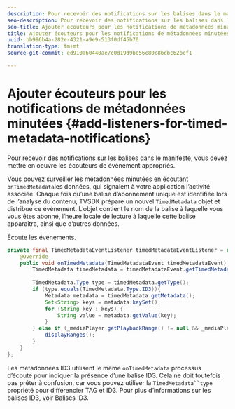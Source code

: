 ```yaml
---
description: Pour recevoir des notifications sur les balises dans le manifeste, vous devez mettre en oeuvre les écouteurs de événement appropriés.
seo-description: Pour recevoir des notifications sur les balises dans le manifeste, vous devez mettre en oeuvre les écouteurs de événement appropriés.
seo-title: Ajouter écouteurs pour les notifications de métadonnées minutées
title: Ajouter écouteurs pour les notifications de métadonnées minutées
uuid: bb996b4a-282e-4321-a9e9-513f0df45b70
translation-type: tm+mt
source-git-commit: ed910a60440ae7c0d19d9be56c80c8bdbc62bcf1

---
```



# Ajouter écouteurs pour les notifications de métadonnées minutées {#add-listeners-for-timed-metadata-notifications}

Pour recevoir des notifications sur les balises dans le manifeste, vous devez mettre en oeuvre les écouteurs de événement appropriés.

Vous pouvez surveiller les métadonnées minutées en écoutant `onTimedMetadata`les données, qui signalent à votre application l’activité associée. Chaque fois qu’une balise d’abonnement unique est identifiée lors de l’analyse du contenu, TVSDK prépare un nouvel `TimedMetadata` objet et distribue ce événement. L’objet contient le nom de la balise à laquelle vous vous êtes abonné, l’heure locale de lecture à laquelle cette balise apparaîtra, ainsi que d’autres données.

Écoute les événements.

```java
private final TimedMetadataEventListener timedMetadataEventListener = new TimedMetadataEventListener() { 
    @Override 
    public void onTimedMetadata(TimedMetadataEvent timedMetadataEvent) { 
        TimedMetadata timedMetadata = timedMetadataEvent.getTimedMetadata(); 
 
        TimedMetadata.Type type = timedMetadata.getType(); 
        if (type.equals(TimedMetadata.Type.ID3)){ 
            Metadata metadata = timedMetadata.getMetadata(); 
            Set<String> keys = metadata.keySet(); 
            for (String key : keys) { 
                String value = metadata.getValue(key); 
            } 
        } else if (_mediaPlayer.getPlaybackRange() != null && _mediaPlayer.getPlaybackRange().getDuration() > 0) { 
            displayRanges(); 
        } 
    } 
}; 
```

Les métadonnées ID3 utilisent le même `onTimedMetadata` processus d’écoute pour indiquer la présence d’une balise ID3. Cela ne doit toutefois pas prêter à confusion, car vous pouvez utiliser la `TimedMetadata``type` propriété pour différencier TAG et ID3. Pour plus d’informations sur les balises ID3, voir Balises [](../../../../tvsdk-3x-android-prog/android-3x-content-playback-options-android2/android-3x-id3-metadata-retrieve.md)ID3.